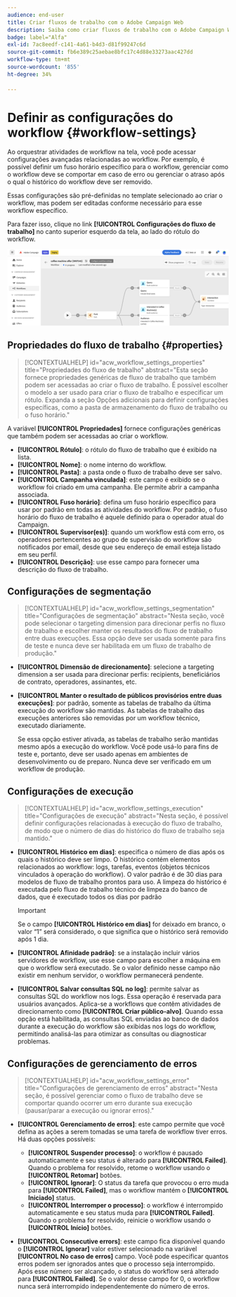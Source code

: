 ```yaml
---
audience: end-user
title: Criar fluxos de trabalho com o Adobe Campaign Web
description: Saiba como criar fluxos de trabalho com o Adobe Campaign Web
badge: label="Alfa"
exl-id: 7ac8eedf-c141-4a61-b4d3-d81f99247c6d
source-git-commit: fb6e389c25aebae8bfc17c4d88e33273aac427dd
workflow-type: tm+mt
source-wordcount: '855'
ht-degree: 34%

---
```


# Definir as configurações do workflow {#workflow-settings}

Ao orquestrar atividades de workflow na tela, você pode acessar configurações avançadas relacionadas ao workflow. Por exemplo, é possível definir um fuso horário específico para o workflow, gerenciar como o workflow deve se comportar em caso de erro ou gerenciar o atraso após o qual o histórico do workflow deve ser removido.

Essas configurações são pré-definidas no template selecionado ao criar o workflow, mas podem ser editadas conforme necessário para esse workflow específico.

Para fazer isso, clique no link **[!UICONTROL Configurações do fluxo de trabalho]** no canto superior esquerdo da tela, ao lado do rótulo do workflow.

![](assets/workflow-settings.png)

## Propriedades do fluxo de trabalho {#properties}

>[!CONTEXTUALHELP]
>id="acw_workflow_settings_properties"
>title="Propriedades do fluxo de trabalho"
>abstract="Esta seção fornece propriedades genéricas de fluxo de trabalho que também podem ser acessadas ao criar o fluxo de trabalho. É possível escolher o modelo a ser usado para criar o fluxo de trabalho e especificar um rótulo. Expanda a seção Opções adicionais para definir configurações específicas, como a pasta de armazenamento do fluxo de trabalho ou o fuso horário."

A variável **[!UICONTROL Propriedades]** fornece configurações genéricas que também podem ser acessadas ao criar o workflow.

* **[!UICONTROL Rótulo]**: o rótulo do fluxo de trabalho que é exibido na lista.
* **[!UICONTROL Nome]**: o nome interno do workflow.
* **[!UICONTROL Pasta]**: a pasta onde o fluxo de trabalho deve ser salvo.
* **[!UICONTROL Campanha vinculada]**: este campo é exibido se o workflow foi criado em uma campanha. Ele permite abrir a campanha associada.
* **[!UICONTROL Fuso horário]**: defina um fuso horário específico para usar por padrão em todas as atividades do workflow. Por padrão, o fuso horário do fluxo de trabalho é aquele definido para o operador atual do Campaign.
* **[!UICONTROL Supervisor(es)]**: quando um workflow está com erro, os operadores pertencentes ao grupo de supervisão do workflow são notificados por email, desde que seu endereço de email esteja listado em seu perfil.
* **[!UICONTROL Descrição]**: use esse campo para fornecer uma descrição do fluxo de trabalho.

## Configurações de segmentação

>[!CONTEXTUALHELP]
>id="acw_workflow_settings_segmentation"
>title="Configurações de segmentação"
>abstract="Nesta seção, você pode selecionar o targeting dimension para direcionar perfis no fluxo de trabalho e escolher manter os resultados do fluxo de trabalho entre duas execuções. Essa opção deve ser usada somente para fins de teste e nunca deve ser habilitada em um fluxo de trabalho de produção."

* **[!UICONTROL Dimensão de direcionamento]**: selecione a targeting dimension a ser usada para direcionar perfis: recipients, beneficiários de contrato, operadores, assinantes, etc.
* **[!UICONTROL Manter o resultado de públicos provisórios entre duas execuções]**: por padrão, somente as tabelas de trabalho da última execução do workflow são mantidas. As tabelas de trabalho das execuções anteriores são removidas por um workflow técnico, executado diariamente.

  Se essa opção estiver ativada, as tabelas de trabalho serão mantidas mesmo após a execução do workflow. Você pode usá-lo para fins de teste e, portanto, deve ser usado apenas em ambientes de desenvolvimento ou de preparo. Nunca deve ser verificado em um workflow de produção.

## Configurações de execução

>[!CONTEXTUALHELP]
>id="acw_workflow_settings_execution"
>title="Configurações de execução"
>abstract="Nesta seção, é possível definir configurações relacionadas à execução do fluxo de trabalho, de modo que o número de dias do histórico do fluxo de trabalho seja mantido."

* **[!UICONTROL Histórico em dias]**: especifica o número de dias após os quais o histórico deve ser limpo. O histórico contém elementos relacionados ao workflow: logs, tarefas, eventos (objetos técnicos vinculados à operação do workflow). O valor padrão é de 30 dias para modelos de fluxo de trabalho prontos para uso. A limpeza do histórico é executada pelo fluxo de trabalho técnico de limpeza do banco de dados, que é executado todos os dias por padrão

  >[!IMPORTANT]
  >
  >Se o campo **[!UICONTROL Histórico em dias]** for deixado em branco, o valor “1” será considerado, o que significa que o histórico será removido após 1 dia.

* **[!UICONTROL Afinidade padrão]**: se a instalação incluir vários servidores de workflow, use esse campo para escolher a máquina em que o workflow será executado. Se o valor definido nesse campo não existir em nenhum servidor, o workflow permanecerá pendente.

* **[!UICONTROL Salvar consultas SQL no log]**: permite salvar as consultas SQL do workflow nos logs. Essa operação é reservada para usuários avançados. Aplica-se a workflows que contêm atividades de direcionamento como **[!UICONTROL Criar público-alvo]**. Quando essa opção está habilitada, as consultas SQL enviadas ao banco de dados durante a execução do workflow são exibidas nos logs do workflow, permitindo analisá-las para otimizar as consultas ou diagnosticar problemas.

## Configurações de gerenciamento de erros

>[!CONTEXTUALHELP]
>id="acw_workflow_settings_error"
>title="Configurações de gerenciamento de erros"
>abstract="Nesta seção, é possível gerenciar como o fluxo de trabalho deve se comportar quando ocorrer um erro durante sua execução (pausar/parar a execução ou ignorar erros)."

* **[!UICONTROL Gerenciamento de erros]**: este campo permite que você defina as ações a serem tomadas se uma tarefa de workflow tiver erros. Há duas opções possíveis:

   * **[!UICONTROL Suspender processo]**: o workflow é pausado automaticamente e seu status é alterado para **[!UICONTROL Failed]**. Quando o problema for resolvido, retome o workflow usando o **[!UICONTROL Retomar]** botões.
   * **[!UICONTROL Ignorar]**: O status da tarefa que provocou o erro muda para **[!UICONTROL Failed]**, mas o workflow mantém o **[!UICONTROL Iniciado]** status. <!-- TO ADD ONCE SCHEUDLER IS AVAILABLE This configuration is relevant for recurring tasks: if the branch includes a scheduler, it will start normally next time the workflow is executed.-->
   * **[!UICONTROL Interromper o processo]**: o workflow é interrompido automaticamente e seu status muda para **[!UICONTROL Failed]**. Quando o problema for resolvido, reinicie o workflow usando o **[!UICONTROL Início]** botões.

* **[!UICONTROL Consecutive errors]**: este campo fica disponível quando o **[!UICONTROL Ignorar]** valor estiver selecionado na variável **[!UICONTROL No caso de erros]** campo. Você pode especificar quantos erros podem ser ignorados antes que o processo seja interrompido. Após esse número ser alcançado, o status do workflow será alterado para **[!UICONTROL Failed]**. Se o valor desse campo for 0, o workflow nunca será interrompido independentemente do número de erros.
